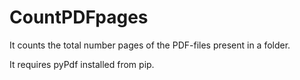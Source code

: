 # CountPDFpages
It counts the total number pages of the PDF-files present in a folder.

It requires pyPdf installed from pip.

